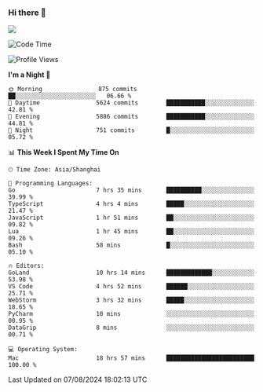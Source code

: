 ### Hi there 👋

<!--
**JJAYCHEN1e/jjaychen1e** is a ✨ _special_ ✨ repository because its `README.md` (this file) appears on your GitHub profile.

Here are some ideas to get you started:

- 🔭 I’m currently working on ...
- 🌱 I’m currently learning ...
- 👯 I’m looking to collaborate on ...
- 🤔 I’m looking for help with ...
- 💬 Ask me about ...
- 📫 How to reach me: ...
- 😄 Pronouns: ...
- ⚡ Fun fact: ...
-->

[![](https://github-readme-stats.vercel.app/api?username=jjaychen1e&show_icons=true)](https://github.com/jjaychen1e/github-readme-stats?count_private=true)

<!--START_SECTION:waka-->
![Code Time](http://img.shields.io/badge/Code%20Time-1%2C327%20hrs%2033%20mins-blue)

![Profile Views](http://img.shields.io/badge/Profile%20Views-7-blue)

**I'm a Night 🦉** 

```text
🌞 Morning                875 commits         ██░░░░░░░░░░░░░░░░░░░░░░░   06.66 % 
🌆 Daytime                5624 commits        ███████████░░░░░░░░░░░░░░   42.81 % 
🌃 Evening                5886 commits        ███████████░░░░░░░░░░░░░░   44.81 % 
🌙 Night                  751 commits         █░░░░░░░░░░░░░░░░░░░░░░░░   05.72 % 
```


📊 **This Week I Spent My Time On** 

```text
🕑︎ Time Zone: Asia/Shanghai

💬 Programming Languages: 
Go                       7 hrs 35 mins       ██████████░░░░░░░░░░░░░░░   39.99 % 
TypeScript               4 hrs 4 mins        █████░░░░░░░░░░░░░░░░░░░░   21.47 % 
JavaScript               1 hr 51 mins        ██░░░░░░░░░░░░░░░░░░░░░░░   09.82 % 
Lua                      1 hr 45 mins        ██░░░░░░░░░░░░░░░░░░░░░░░   09.26 % 
Bash                     58 mins             █░░░░░░░░░░░░░░░░░░░░░░░░   05.10 % 

🔥 Editors: 
GoLand                   10 hrs 14 mins      █████████████░░░░░░░░░░░░   53.98 % 
VS Code                  4 hrs 52 mins       ██████░░░░░░░░░░░░░░░░░░░   25.71 % 
WebStorm                 3 hrs 32 mins       █████░░░░░░░░░░░░░░░░░░░░   18.65 % 
PyCharm                  10 mins             ░░░░░░░░░░░░░░░░░░░░░░░░░   00.95 % 
DataGrip                 8 mins              ░░░░░░░░░░░░░░░░░░░░░░░░░   00.71 % 

💻 Operating System: 
Mac                      18 hrs 57 mins      █████████████████████████   100.00 % 
```


 Last Updated on 07/08/2024 18:02:13 UTC
<!--END_SECTION:waka-->
